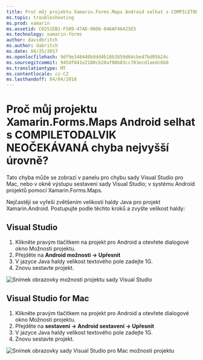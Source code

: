 ```yaml
---
title: Proč můj projektu Xamarin.Forms.Maps Android selhat s COMPILETODALVIK NEOČEKÁVANÁ chyba nejvyšší úrovně?
ms.topic: troubleshooting
ms.prod: xamarin
ms.assetid: C0251EB1-F509-47AD-98D6-846AF46425E5
ms.technology: xamarin-forms
author: davidbritch
ms.author: dabritch
ms.date: 04/25/2017
ms.openlocfilehash: 9df9e348440b9dd4b18b3859d64cbe47bd05b24c
ms.sourcegitcommit: 945df041e2180cb20af08b83cc703ecd1aedc6b0
ms.translationtype: MT
ms.contentlocale: cs-CZ
ms.lasthandoff: 04/04/2018
---
```

# <a name="why-does-my-xamarinformsmaps-android-project-fail-with-compiletodalvik-unexpected-top-level-error"></a>Proč můj projektu Xamarin.Forms.Maps Android selhat s COMPILETODALVIK NEOČEKÁVANÁ chyba nejvyšší úrovně?

Tato chyba může se zobrazí v panelu pro chybu sady Visual Studio pro Mac, nebo v okně výstupu sestavení sady Visual Studio; v systému Android projektů pomocí Xamarin.Forms.Maps.

Nejčastěji se vyřeší zvětšením velikosti haldy Java pro projekt Xamarin.Android. Postupujte podle těchto kroků a zvyšte velikost haldy:

## <a name="visual-studio"></a>Visual Studio

1. Klikněte pravým tlačítkem na projekt pro Android a otevřete dialogové okno Možnosti projektu.
2. Přejděte na **Android možnosti -> Upřesnit**
3. V jazyce Java haldy velikost textového pole zadejte 1G.
4. Znovu sestavte projekt.

![Snímek obrazovky možnosti projektu sady Visual Studio](maps-compiletodalvik-error-images/vsjavaheap.png "Android sestavení možnosti v sadě Visual Studio")

## <a name="visual-studio-for-mac"></a>Visual Studio for Mac

1.  Klikněte pravým tlačítkem na projekt pro Android a otevřete dialogové okno Možnosti projektu.
2.  Přejděte na **sestavení -> Android sestavení -> Upřesnit**
3.  V jazyce Java haldy velikost textového pole zadejte 1G.
4.  Znovu sestavte projekt.  

![Snímek obrazovky sady Visual Studio pro Mac možnosti projektu](maps-compiletodalvik-error-images/xsjavaheap.png "Android možnosti v sadě Visual Studio pro Mac sestavení")

